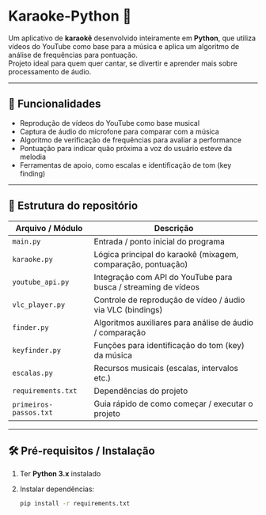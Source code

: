 # Karaoke-Python 🎤

Um aplicativo de **karaokê** desenvolvido inteiramente em **Python**, que utiliza vídeos do YouTube como base para a música e aplica um algoritmo de análise de frequências para pontuação.  
Projeto ideal para quem quer cantar, se divertir e aprender mais sobre processamento de áudio.

---

## 🚀 Funcionalidades

- Reprodução de vídeos do YouTube como base musical  
- Captura de áudio do microfone para comparar com a música  
- Algoritmo de verificação de frequências para avaliar a performance  
- Pontuação para indicar quão próxima a voz do usuário esteve da melodia  
- Ferramentas de apoio, como escalas e identificação de tom (key finding)  

---

## 📁 Estrutura do repositório

| Arquivo / Módulo | Descrição |
|------------------|-----------|
| `main.py` | Entrada / ponto inicial do programa |
| `karaoke.py` | Lógica principal do karaokê (mixagem, comparação, pontuação) |
| `youtube_api.py` | Integração com API do YouTube para busca / streaming de vídeos |
| `vlc_player.py` | Controle de reprodução de vídeo / áudio via VLC (bindings) |
| `finder.py` | Algoritmos auxiliares para análise de áudio / comparação |
| `keyfinder.py` | Funções para identificação do tom (key) da música |
| `escalas.py` | Recursos musicais (escalas, intervalos etc.) |
| `requirements.txt` | Dependências do projeto |
| `primeiros-passos.txt` | Guia rápido de como começar / executar o projeto |

---

## 🛠 Pré-requisitos / Instalação

1. Ter **Python 3.x** instalado  
2. Instalar dependências:

   ```bash
   pip install -r requirements.txt
